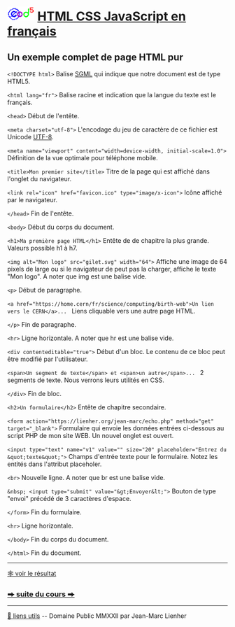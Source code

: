 # <img src="../../logo.svg" height="32"> [HTML CSS JavaScript en français](https://jeanmarclienher.github.io/htmlcssjavascript/)

## Un exemple complet de page HTML pur

`` <!DOCTYPE html> ``
Balise [SGML](https://www.w3.org/TR/html4/sgml/dtd.html) qui indique que notre document est de type HTML5.


`` <html lang="fr"> ``
Balise racine et indication que la langue du texte est le français.


`` <head> ``
Début de l'entête.


`` <meta charset="utf-8"> ``
L'encodage du jeu de caractère de ce fichier est Unicode [UTF-8](https://fr.wikipedia.org/wiki/UTF-8).


`` <meta name="viewport" content="width=device-width, initial-scale=1.0"> ``
Définition de la vue optimale pour téléphone mobile.


`` <title>Mon premier site</title> ``
Titre de la page qui est affiché dans l'onglet du navigateur.


`` <link rel="icon" href="favicon.ico" type="image/x-icon"> ``
Icône affiché par le navigateur.


`` </head> ``
Fin de l'entête.


`` <body> ``
Début du corps du document.


`` <h1>Ma première page HTML</h1> ``
Entête de de chapitre la plus grande. Valeurs possible h1 à h7.


`` <img alt="Mon logo" src="gilet.svg" width="64"> ``
Affiche une image de 64 pixels de large ou si le navigateur de peut pas la charger, affiche le texte "Mon logo".
A noter que img est une balise vide.


`` <p> ``
Début de paragraphe.


`` <a href="https://home.cern/fr/science/computing/birth-web">Un lien vers le CERN</a>...  ``
Liens cliquable vers une autre page HTML.


`` </p> ``
Fin de paragraphe.


`` <hr> ``
Ligne horizontale.
A noter que hr est une balise vide.


`` <div contenteditable="true"> ``
Début d'un bloc. Le contenu de ce bloc peut être modifié par l'utilisateur.


`` <span>Un segment de texte</span> et <span>un autre</span>...  ``
2 segments de texte. Nous verrons leurs utilités en CSS.


`` </div> ``
Fin de bloc.


`` <h2>Un formulaire</h2> ``
Entête de chapitre secondaire.


`` <form action="https://lienher.org/jean-marc/echo.php" method="get" target="_blank"> ``
Formulaire qui envoie les données entrées ci-dessous au script PHP de mon site WEB. Un nouvel onglet est ouvert.


`` <input type="text" name="v1" value="" size="20" placeholder="Entrez du &quot;texte&quot;"> ``
Champs d'entrée texte pour le formulaire. Notez les entités dans l'attribut placeholer.


`` <br> ``
Nouvelle ligne.
A noter que br est une balise vide.


`` &nbsp; <input type="submit" value="&gt;Envoyer&lt;"> ``
Bouton de type "envoi" précédé de 3 caractères d'espace.


`` </form> ``
Fin du formulaire.


`` <hr> ``
Ligne horizontale.


`` </body> ``
Fin du corps du document.


`` </html> ``
Fin du document.

***

[&#x1F578; voir le résultat](../../html/exemple_002.html)

### [&#x2B95; suite du cours &#x2B95;](../003/) 

***

[&#x1F517; liens utils](md/900/) -- Domaine Public MMXXII par Jean-Marc Lienher

